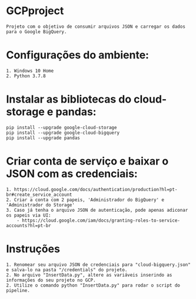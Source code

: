 # GCPproject
	Projeto com o objetivo de consumir arquivos JSON e carregar os dados para o Google BigQuery.

# Configurações do ambiente:
	1. Windows 10 Home
	2. Python 3.7.8
	
# Instalar as bibliotecas do cloud-storage e pandas:
	pip install --upgrade google-cloud-storage
	pip install --upgrade google-cloud-bigquery
	pip install --upgrade pandas

# Criar conta de serviço e baixar o JSON com as credenciais:
	1. https://cloud.google.com/docs/authentication/production?hl=pt-br#create_service_account
	2. Criar a conta com 2 papeis, 'Administrador do BigQuery' e 'Administrador do Storage'
	3. Caso já tenha o arquivo JSON de autenticação, pode apenas adiconar os papeis via UI: 		 
		- https://cloud.google.com/iam/docs/granting-roles-to-service-accounts?hl=pt-br

# Instruções
	1. Renomear seu arquivo JSON de credenciais para "cloud-bigquery.json" e salva-lo na pasta "/credentials" do projeto.
	2. No arquivo "InsertData.py", altere as variáveis inserindo as informações do seu projeto no GCP.
	2. Utilize o comando python "InsertData.py" para rodar o script do pipeline.